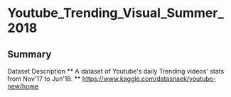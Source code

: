 # Youtube_Trending_Visual_Summer_2018
## Summary
Dataset Description
** A dataset of Youtube's daily Trending videos' stats from Nov'17 to Jun'18. **
https://www.kaggle.com/datasnaek/youtube-new/home
